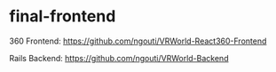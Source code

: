 # final-frontend

360 Frontend:
https://github.com/ngouti/VRWorld-React360-Frontend

Rails Backend:
https://github.com/ngouti/VRWorld-Backend
